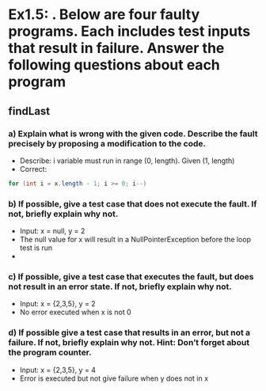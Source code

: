 # Ex1.5: . Below are four faulty programs. Each includes test inputs that result in failure. Answer the following questions about each program
## findLast
### a) Explain what is wrong with the given code. Describe the fault precisely by proposing a modification to the code.

* Describe: i variable must run in range (0, length). Given (1, length) 
* Correct: 
```java
for (int i = x.length - 1; i >= 0; i--)
```
### b) If possible, give a test case that does not execute the fault. If not, briefly explain why not.
* Input: x = null, y = 2 
* The null value for x will result in a NullPointerException before the loop test is run 
* 
### c) If possible, give a test case that executes the fault, but does not result in an error state. If not, briefly explain why not.
* Input: x = {2,3,5}, y = 2
* No error executed when x is not 0 
### d) If possible give a test case that results in an error, but not a failure. If not, briefly explain why not. Hint: Don’t forget about the program counter.
* Input: x = {2,3,5}, y = 4
* Error is executed but not give failure when y does not in x

